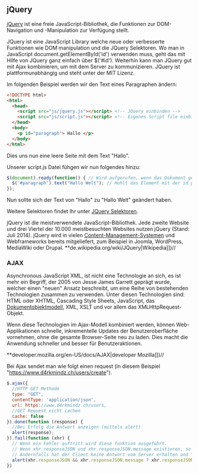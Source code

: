 ## jQuery
[jQuery](https://jquery.com/) ist eine freie JavaScript-Bibliothek, die Funktionen zur DOM-Navigation und -Manipulation zur Verfügung stellt.





JQuery ist eine JavaScript Library welche neue oder verbesserte Funktionen wie DOM manipulation und die JQuery Selektoren. Wo man in JavaScript document.getElementById('id') verwenden muss, geht das mit Hilfe von JQuery ganz einfach über $('#id'). Weiterhin kann man JQuery gut mit Ajax kombinieren, um mit dem Server zu kommunizieren. JQuery ist plattformunabhängig und steht unter der MIT Lizenz.

Im folgenden Beispiel werden wir den Text eines Paragraphen ändern:

```html
<!DOCTYPE html>
<html>
  <head>
    <script src="js/jquery.js"></script> <!-- JQuery einbinden -->
    <script src="js/script.js"></script> <!-- Eigenes Script file einbinden -->
  </head>
  <body>
    <p id="paragraph"> Hallo </p>
  </body>
</html>
```

Dies uns nun eine leere Seite mit dem Text "Hallo".

Unserer script.js Datei fühgen wir nun folgendes hinzu:
```javascript
$(document).ready(function() { // Wird aufgerufen, wenn das Dokument geladen ist.
  $('#paragraph').text("Hallo Welt"); // Hohlt das Element mit der id paragraph und ändert den Text.
});
```
Nun sollte sich der Text von "Hallo" zu "Hallo Welt" geändert haben.


Weitere Selektoren findet Ihr unter [JQuery Selektoren](/wiki/programmiersprachen/javascript/libraries/jquery/selectors).





jQuery ist die meistverwendete JavaScript-Bibliothek. Jede zweite Website und drei Viertel der 10.000 meistbesuchten Websites nutzen jQuery (Stand: Juli 2014). jQuery wird in vielen [Content-Management-Systemen](/wiki/cms) und Webframeworks bereits mitgeliefert, zum Beispiel in Joomla, WordPress, MediaWiki oder Drupal.
**de.wikipedia.org/wiki/JQuery|Wikipedia]])//
### AJAX
Asynchronous JavaScript XML, ist nicht eine Technologie an sich, es ist mehr ein Begriff, der 2005 von Jesse James Garrett geprägt wurde, welcher einen "neuen" Ansatz beschreibt, um eine Reihe von bestehenden Technologien zusammen zu verwenden. Unter diesen Technologien sind: HTML oder XHTML, Cascading Style Sheets, JavaScript, das [Dokumentobjektmodell](/wiki/divers/dom), XML, XSLT und vor allem das XMLHttpRequest-Objekt.


Wenn diese Technologien im Ajax-Modell kombiniert werden, können Web-Applikationen schnelle, inkrementelle Updates der Benutzeroberfläche vornehmen, ohne die gesamte Browser-Seite neu zu laden. Dies macht die Anwendung schneller und besser für Benutzeraktionen.


**developer.mozilla.org/en-US/docs/AJAX|developer Mozilla]])//





Bei Ajax sendet man wie folgt einen request (in diesem Beispiel "https://www.d4rkmindz.ch/users/create").


```javascript
$.ajax({
  //HTTP GET Methode
  type: "GET",
  contentType: 'application/json',
  url: https://www.d4rkmindz.ch/users,
  //GET Request nicht cachen
  cache: false
}).done(function (response) {
  //Bei Erfolg die Antwort anzeigen (mittels alert)
  alert(response);
}).fail(function (xhr) {
  // Wenn ein Fehler auftritt wird diese funktion ausgeführt.
  // Wenn xhr.responseJSON und xhr.responseJSON.message existieren, so wird xhr.responseJSON.message verwendet.
  // Andernfalls hat der Client keine Antwort vom Server erhalten und "Server Error" wird verwendet.
  alert(xhr.responseJSON && xhr.responseJSON.message ? xhr.responseJSON.message : "Server Error");
})
```